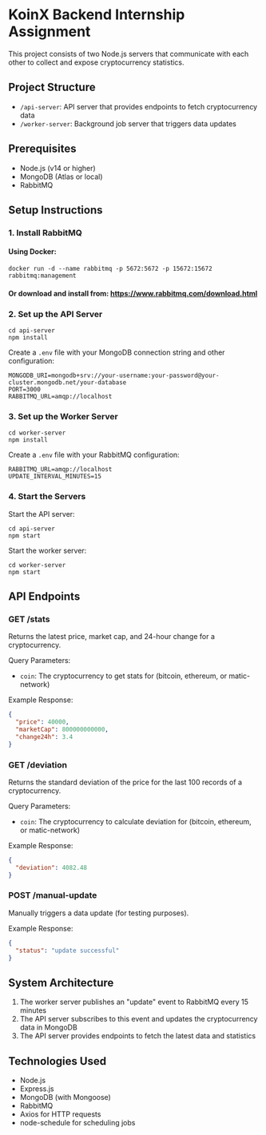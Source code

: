 # KoinX Backend Internship Assignment

This project consists of two Node.js servers that communicate with each other to collect and expose cryptocurrency statistics.

## Project Structure

- `/api-server`: API server that provides endpoints to fetch cryptocurrency data
- `/worker-server`: Background job server that triggers data updates

## Prerequisites

- Node.js (v14 or higher)
- MongoDB (Atlas or local)
- RabbitMQ

## Setup Instructions

### 1. Install RabbitMQ

#### Using Docker:
```
docker run -d --name rabbitmq -p 5672:5672 -p 15672:15672 rabbitmq:management
```

#### Or download and install from: https://www.rabbitmq.com/download.html

### 2. Set up the API Server

```
cd api-server
npm install
```

Create a `.env` file with your MongoDB connection string and other configuration:
```
MONGODB_URI=mongodb+srv://your-username:your-password@your-cluster.mongodb.net/your-database
PORT=3000
RABBITMQ_URL=amqp://localhost
```

### 3. Set up the Worker Server

```
cd worker-server
npm install
```

Create a `.env` file with your RabbitMQ configuration:
```
RABBITMQ_URL=amqp://localhost
UPDATE_INTERVAL_MINUTES=15
```

### 4. Start the Servers

Start the API server:
```
cd api-server
npm start
```

Start the worker server:
```
cd worker-server
npm start
```

## API Endpoints

### GET /stats
Returns the latest price, market cap, and 24-hour change for a cryptocurrency.

Query Parameters:
- `coin`: The cryptocurrency to get stats for (bitcoin, ethereum, or matic-network)

Example Response:
```json
{
  "price": 40000,
  "marketCap": 800000000000,
  "change24h": 3.4
}
```

### GET /deviation
Returns the standard deviation of the price for the last 100 records of a cryptocurrency.

Query Parameters:
- `coin`: The cryptocurrency to calculate deviation for (bitcoin, ethereum, or matic-network)

Example Response:
```json
{
  "deviation": 4082.48
}
```

### POST /manual-update
Manually triggers a data update (for testing purposes).

Example Response:
```json
{
  "status": "update successful"
}
```

## System Architecture

1. The worker server publishes an "update" event to RabbitMQ every 15 minutes
2. The API server subscribes to this event and updates the cryptocurrency data in MongoDB
3. The API server provides endpoints to fetch the latest data and statistics

## Technologies Used

- Node.js
- Express.js
- MongoDB (with Mongoose)
- RabbitMQ
- Axios for HTTP requests
- node-schedule for scheduling jobs
